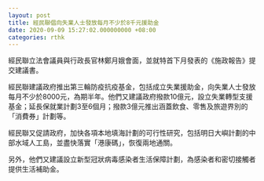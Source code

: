 ```yaml
---
layout: post
title: 經民聯倡向失業人士發放每月不少於8千元援助金
date: 2020-09-09 15:27:02.000000000 +08:00
categories: rthk
---
```


經民聯立法會議員與行政長官林鄭月娥會面，並就特首下月發表的《施政報告》提交建議書。

經民聯建議政府推出第三輪防疫抗疫基金，包括成立失業援助金，向失業人士發放每月不少於8000元，為期半年。他們又建議政府撥款10億元，設立失業轉型支援基金；延長保就業計劃3至6個月；撥款3億元推出涵蓋飲食、零售及旅遊界別的「消費券」計劃等。

經民聯又促請政府，加快各項本地填海計劃的可行性研究，包括明日大嶼計劃的中部水域人工島，並盡快落實「港康碼」，恢復兩地通關。

另外，他們又建議設立新型冠狀病毒感染者生活保障計劃，為感染者和密切接觸者提供生活補助金。
